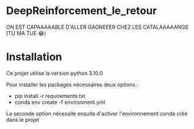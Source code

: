 # DeepReinforcement_le_retour

ON EST CAPAAAAABLE D'ALLER GAGNEEER CHEZ LES CATALAAAAANGS (TU MA TUE 😂)

# Installation

Ce projet utilise la version python 3.10.0

Pour installer les packages nécessaires deux options :

- pip install -r requirements.txt
- conda env create -f environment.yml

La seconde option nécessite ensuite d'activer l'environnement conda créé dans le projet
